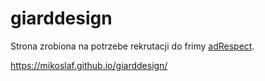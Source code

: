 # giarddesign
Strona zrobiona na potrzebe rekrutacji do frimy [adRespect](https://adrespect.pl/). 

https://mikoslaf.github.io/giarddesign/
